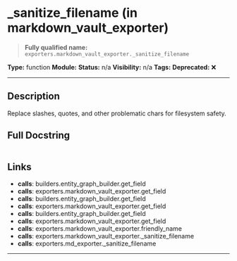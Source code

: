 # _sanitize_filename (in markdown_vault_exporter)
> **Fully qualified name:** `exporters.markdown_vault_exporter._sanitize_filename`

**Type:** function
**Module:** 
**Status:** n/a
**Visibility:** n/a
**Tags:** 
**Deprecated:** ❌

---

## Description
Replace slashes, quotes, and other problematic chars for filesystem safety.

## Full Docstring
```

```

## Links
- **calls**: builders.entity_graph_builder.get_field
- **calls**: exporters.markdown_vault_exporter.get_field
- **calls**: builders.entity_graph_builder.get_field
- **calls**: exporters.markdown_vault_exporter.get_field
- **calls**: builders.entity_graph_builder.get_field
- **calls**: exporters.markdown_vault_exporter.get_field
- **calls**: exporters.markdown_vault_exporter.friendly_name
- **calls**: exporters.markdown_vault_exporter._sanitize_filename
- **calls**: exporters.md_exporter._sanitize_filename


---
